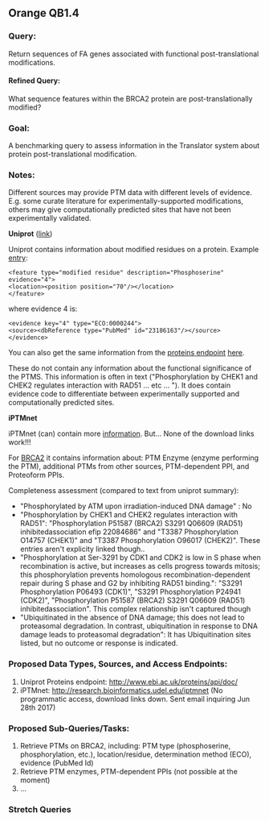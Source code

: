## Orange QB1.4

### Query:
Return sequences of FA genes associated with functional post-translational modifications.

#### Refined Query:
What sequence features within the BRCA2 protein are post-translationally modified?

### Goal:
A benchmarking query to assess information in the Translator system about protein post-translational modification. 

### Notes:
Different sources may provide PTM data with different levels of evidence.  E.g. some curate literature for experimentally-supported modifications, others may give computationally predicted sites that have not been experimentally validated.

**Uniprot** ([link](http://www.uniprot.org/uniprot/P51587#ptm_processing))

Uniprot contains information about modified residues on a protein. Example [entry](http://www.uniprot.org/uniprot/P51587.xml):
```
<feature type="modified residue" description="Phosphoserine" evidence="4">
<location><position position="70"/></location>
</feature>
```
where evidence 4 is:
```
<evidence key="4" type="ECO:0000244">
<source><dbReference type="PubMed" id="23186163"/></source>
</evidence>
```

You can also get the same information from the [proteins endpoint](http://www.ebi.ac.uk/proteins/api/doc/) [here](https://www.ebi.ac.uk/proteins/api/features?offset=0&size=100&accession=P51587&categories=PTM).

These do not contain any information about the functional significance of the PTMS. This information is often in text ("Phosphorylation by CHEK1 and CHEK2 regulates interaction with RAD51 ... etc ... "). It does contain evidence code to differentiate between experimentally supported and computationally predicted sites.

**iPTMnet**

iPTMnet (can) contain more [information](http://research.bioinformatics.udel.edu/iptmnet/about).
But... None of the download links work!!!

For [BRCA2](http://research.bioinformatics.udel.edu/iptmnet/entry/P51587/) it contains information about: PTM Enzyme (enzyme performing the PTM), additional PTMs from other sources,
PTM-dependent PPI, and Proteoform PPIs.

Completeness assessment (compared to text from uniprot summary):

- "Phosphorylated by ATM upon irradiation-induced DNA damage" : No
- "Phosphorylation by CHEK1 and CHEK2 regulates interaction with RAD51": "Phosphorylation	P51587 (BRCA2)	S3291	Q06609 (RAD51)	inhibitedassociation	efip	22084686" and "T3387	Phosphorylation	O14757 (CHEK1)" and "T3387	Phosphorylation	O96017 (CHEK2)". These entries aren't explicity linked though..
- "Phosphorylation at Ser-3291 by CDK1 and CDK2 is low in S phase when recombination is active, but increases as cells progress towards mitosis; this phosphorylation prevents homologous recombination-dependent repair during S phase and G2 by inhibiting RAD51 binding.": "S3291	Phosphorylation	P06493 (CDK1)", "S3291	Phosphorylation	P24941 (CDK2)", "Phosphorylation	P51587 (BRCA2)	S3291	Q06609 (RAD51)	inhibitedassociation". This complex relationship isn't captured though
- "Ubiquitinated in the absence of DNA damage; this does not lead to proteasomal degradation. In contrast, ubiquitination in response to DNA damage leads to proteasomal degradation": It has Ubiquitination sites listed, but no outcome or response is indicated.





### Proposed Data Types, Sources, and Access Endpoints:
  1. Uniprot Proteins endpoint: http://www.ebi.ac.uk/proteins/api/doc/
  2. iPTMnet: http://research.bioinformatics.udel.edu/iptmnet (No programmatic access, download links down. Sent email inquiring Jun 28th 2017)
  
### Proposed Sub-Queries/Tasks:
   
  1. Retrieve PTMs on BRCA2, including: PTM type (phosphoserine, phosphorylation, etc.), location/residue, determination method (ECO), evidence (PubMed Id)
  2. Retrieve PTM enzymes, PTM-dependent PPIs (not possible at the moment)
  3. ...

 
 ### Stretch Queries
